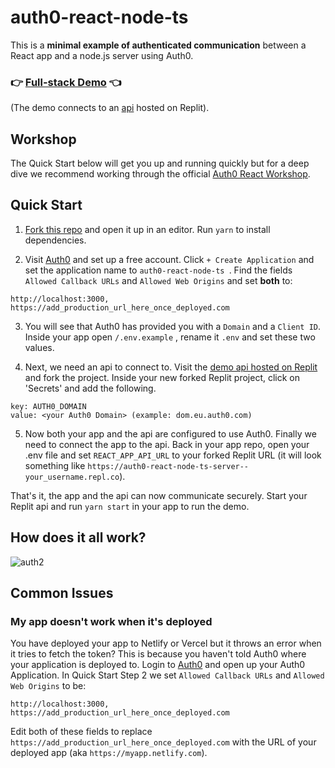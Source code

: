 # auth0-react-node-ts

This is a **minimal example of authenticated communication** between a React app and a node.js server using Auth0.

### 👉 [Full-stack Demo](https://auth0-react-node-ts-domv.vercel.app) 👈

(The demo connects to an [api](https://replit.com/@DomVinyard/auth0-react-node-ts-server) hosted on Replit).

## Workshop

The Quick Start below will get you up and running quickly but for a deep dive we recommend working through the official [Auth0 React Workshop](https://github.com/jamesqquick/auth0-react-workshop).

## Quick Start

1.  [Fork this repo](https://github.com/DomVinyard/auth0-react-node-ts/fork) and open it up in an editor. Run `yarn` to install dependencies.

2.  Visit [Auth0](https://manage.auth0.com) and set up a free account. Click `+ Create Application` and set the application name to `auth0-react-node-ts `. Find the fields `Allowed Callback URLs` and `Allowed Web Origins` and set **both** to:

```
http://localhost:3000, https://add_production_url_here_once_deployed.com
```

3. You will see that Auth0 has provided you with a `Domain` and a `Client ID`. Inside your app open `/.env.example` , rename it `.env` and set these two values.

4. Next, we need an api to connect to. Visit the [demo api hosted on Replit](https://replit.com/@DomVinyard/auth0-react-node-ts-server) and fork the project. Inside your new forked Replit project, click on 'Secrets' and add the following.

```#
key: AUTH0_DOMAIN
value: <your Auth0 Domain> (example: dom.eu.auth0.com)
```

5. Now both your app and the api are configured to use Auth0. Finally we need to connect the app to the api. Back in your app repo, open your .env file and set `REACT_APP_API_URL` to your forked Replit URL (it will look something like `https://auth0-react-node-ts-server--your_username.repl.co`).

That's it, the app and the api can now communicate securely. Start your Replit api and run `yarn start` in your app to run the demo.

## How does it all work?

![auth2](https://user-images.githubusercontent.com/1271197/129446099-d03711e9-5458-43c8-bb72-1959b1a8caa7.png)


## Common Issues

### My app doesn't work when it's deployed

You have deployed your app to Netlify or Vercel but it throws an error when it tries to fetch the token? This is because you haven't told Auth0 where your application is deployed to. Login to [Auth0](https://manage.auth0.com) and open up your Auth0 Application. In Quick Start Step 2 we set `Allowed Callback URLs` and `Allowed Web Origins` to be:

```
http://localhost:3000, https://add_production_url_here_once_deployed.com
```

Edit both of these fields to replace `https://add_production_url_here_once_deployed.com` with the URL of your deployed app (aka `https://myapp.netlify.com`).
<!--stackedit_data:
eyJoaXN0b3J5IjpbLTE2NzYxNTI5MDQsLTY5OTYxNDQxOCwtMj
A5OTA1OTgwNl19
-->